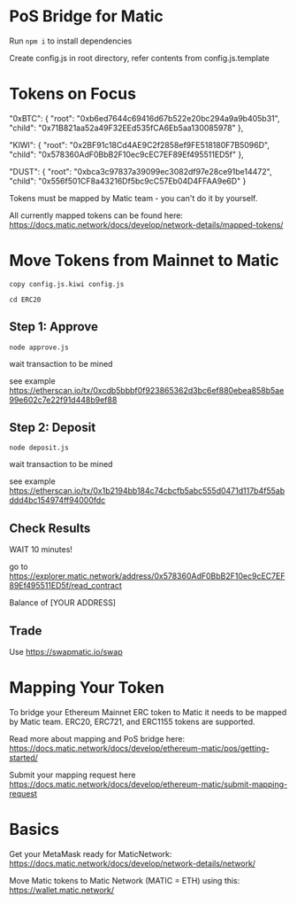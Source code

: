 # PoS Bridge for Matic

Run `npm i` to install dependencies<br/>

Create config.js in root directory, refer contents from config.js.template

# Tokens on Focus

"0xBTC": {
    "root": "0xb6ed7644c69416d67b522e20bc294a9a9b405b31",
    "child": "0x71B821aa52a49F32EEd535fCA6Eb5aa130085978"
  },
  
  "KIWI": {
    "root": "0x2BF91c18Cd4AE9C2f2858ef9FE518180F7B5096D",
    "child": "0x578360AdF0BbB2F10ec9cEC7EF89Ef495511ED5f"
  },
  
  "DUST": {
    "root": "0xbca3c97837a39099ec3082df97e28ce91be14472",
    "child": "0x556f501CF8a43216Df5bc9cC57Eb04D4FFAA9e6D"
  }

Tokens must be mapped by Matic team - you can't do it by yourself.

All currently mapped tokens can be found here: https://docs.matic.network/docs/develop/network-details/mapped-tokens/

# Move Tokens from Mainnet to Matic

`copy config.js.kiwi config.js`

`cd ERC20`

## Step 1: Approve

`node approve.js`

wait transaction to be mined

see example https://etherscan.io/tx/0xcdb5bbbf0f923865362d3bc6ef880ebea858b5ae99e602c7e22f91d448b9ef88

## Step 2: Deposit

`node deposit.js`

wait transaction to be mined

see example https://etherscan.io/tx/0x1b2194bb184c74cbcfb5abc555d0471d117b4f55abddd4bc154974ff94000fdc

## Check Results

WAIT 10 minutes!

go to https://explorer.matic.network/address/0x578360AdF0BbB2F10ec9cEC7EF89Ef495511ED5f/read_contract

Balance of [YOUR ADDRESS]

## Trade

Use https://swapmatic.io/swap

# Mapping Your Token

To bridge your Ethereum Mainnet ERC token to Matic it needs to be mapped by Matic team. ERC20, ERC721, and ERC1155 tokens are supported.

Read more about mapping and PoS bridge here: https://docs.matic.network/docs/develop/ethereum-matic/pos/getting-started/

Submit your mapping request here https://docs.matic.network/docs/develop/ethereum-matic/submit-mapping-request

# Basics

Get your MetaMask ready for MaticNetwork: https://docs.matic.network/docs/develop/network-details/network/

Move Matic tokens to Matic Network (MATIC = ETH) using this: https://wallet.matic.network/


